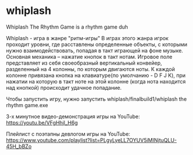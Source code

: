 # whiplash
Whiplash The Rhythm Game is a rhythm game duh

Whiplash - игра в жанре "ритм-игры" В играх этого жанра игрок проходит уровни, где расставлены определенные объекты, с которыми нужно взаимодействовать, попадая в такт играющей на фоне музыке. Основная механика – нажатие кнопок в такт нотам. Игровое поле представляет из себя своеобразный вертикальный конвейер, разделенный на 4 колонны, по которым двигаются ноты. К каждой колонне привязана кнопка на клавиатуре(по умолчанию - D F J K), при нажатии на которую в такт ноте на этой колонне (когда нота находится над кнопкой) происходит удачное попадание. 

Чтобы запустить игру, нужно запустить whiplash/finalbuild1/whiplash the rhythm game.exe

3-х минутное видео-демонстрация игры на YouTube: https://youtu.be/VFgHhjl_H6g

Плейлист с поэтапны девлогом игры на YouTube: https://www.youtube.com/playlist?list=PLgyLyeLL7OYUV5iMINjtuQLU-45H_bBZo

